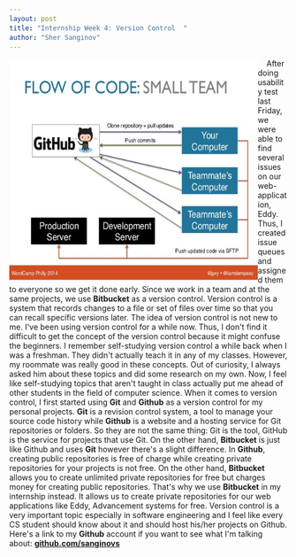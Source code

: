 ```yaml
---
layout: post
title: "Internship Week 4: Version Control  "
author: "Sher Sanginov"
---
```



<img class="img-responsive" src="/assets/img/intern10.jpg" alt="Drawing" style="width: 450px; height: 400px; display: block; float:left; ">

&nbsp;&nbsp;&nbsp;&nbsp;After doing usability test last Friday, we were able to find several issues on our web-application, Eddy. Thus, I created issue queues and assigned them to everyone so we get it done early. Since we work in a team and at the same projects, we use **Bitbucket** as a version control. Version control is a system that records changes to a file or set of files over time so that you can recall specific versions later. The idea of version control is not new to me. I've been using version control for a while now. Thus, I don't find it difficult to get the concept of the version control because it might confuse the beginners. I remember self-studying version control a while back when I was a freshman. They didn't actually teach it in any of my classes. However, my roommate was really good in these concepts. Out of curiosity, I always asked him about these topics and did some research on my own. Now, I feel like self-studying topics that aren't taught in class actually put me ahead of other students in the field of computer science. When it comes to version control, I first started using **Git** and **Github** as a version control for my personal projects. **Git** is a revision control system, a tool to manage your source code history while **Github** is a website and a hosting service for Git repositories or folders. So they are not the same thing: Git is the tool, GitHub is the service for projects that use Git. On the other hand, **Bitbucket** is just like Github and uses **Git** however there's a slight difference. In **Github**, creating public repositories is free of charge while creating private repositories for your projects is not free. On the other hand, **Bitbucket** allows you to create unlimited private repositories for free but charges money for creating public repositories. That's why we use **Bitbucket** in my internship instead. It allows us to create private repositories for our web applications like Eddy, Advancement systems for free. Version control is a very important topic especially in software engineering and I feel like every CS student should know about it and should host his/her projects on Github. Here's a link to my **Github** account if you want to see what I'm talking about: <a href="https://github.com/sanginovs">**github.com/sanginovs**</a>





&nbsp;&nbsp;&nbsp;&nbsp;




&nbsp;&nbsp;&nbsp;&nbsp;
